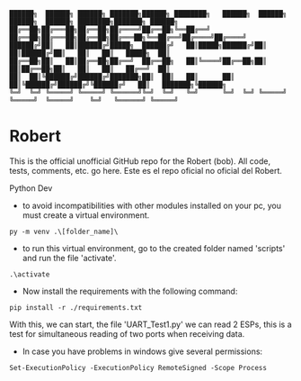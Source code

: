 ```
██████╗  ██████╗ ██████╗ ███████╗██████╗ ████████╗   ██████╗  ██████╗ ██████╗  ██████╗ ████████╗███████╗ ██████╗
██╔══██╗██╔═══██╗██╔══██╗██╔════╝██╔══██╗╚══██╔══╝   ██╔══██╗██╔═══██╗██╔══██╗██╔═══██╗╚══██╔══╝██╔════╝██╔════╝
██████╔╝██║   ██║██████╔╝█████╗  ██████╔╝   ██║█████╗██████╔╝██║   ██║██████╔╝██║   ██║   ██║   █████╗  ██║     
██╔══██╗██║   ██║██╔══██╗██╔══╝  ██╔══██╗   ██║╚════╝██╔══██╗██║   ██║██╔══██╗██║   ██║   ██║   ██╔══╝  ██║     
██║  ██║╚██████╔╝██████╔╝███████╗██║  ██║   ██║      ██║  ██║╚██████╔╝██████╔╝╚██████╔╝   ██║   ███████╗╚██████╗
╚═╝  ╚═╝ ╚═════╝ ╚═════╝ ╚══════╝╚═╝  ╚═╝   ╚═╝      ╚═╝  ╚═╝ ╚═════╝ ╚═════╝  ╚═════╝    ╚═╝   ╚══════╝ ╚═════╝

```
# Robert
This is the official unofficial GitHub repo for the Robert (bob). All code, tests, comments, etc. go here.
Este es el repo oficial no oficial del Robert.

Python Dev
* to avoid incompatibilities with other modules installed on your pc, you must create a virtual environment.

```
py -m venv .\[folder_name]\
```

* to run this virtual environment, go to the created folder named 'scripts' and run the file 'activate'.

```
.\activate
```

* Now install the requirements with the following command:
```
pip install -r ./requirements.txt
```

With this, we can start, the file 'UART_Test1.py' we can read 2 ESPs, this is a test for simultaneous reading of two ports when receiving data.

* In case you have problems in windows give several permissions:

```
Set-ExecutionPolicy -ExecutionPolicy RemoteSigned -Scope Process
```
